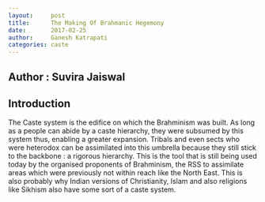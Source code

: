 ```yaml
---
layout:     post
title:      The Making Of Brahmanic Hegemony
date:       2017-02-25
author:     Ganesh Katrapati
categories: caste
---
```



 
## Author : Suvira Jaiswal 

## Introduction 
The Caste system is the edifice on which the Brahminism was built. As long as a people can abide by a caste hierarchy, they were subsumed by this system thus, enabling a greater expansion. Tribals and even sects who were heterodox can be assimilated into this umbrella because they still stick to the backbone : a rigorous hierarchy. This is the tool that is still being used today by the organised proponents of Brahminism, the RSS to assimilate areas which were previously not within reach like the North East. This is also probably why Indian versions of Christianity, Islam and also religions like Sikhism also have some sort of a caste system. 
